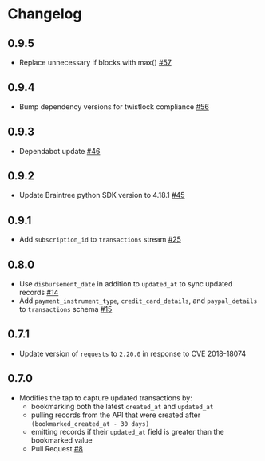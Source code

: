 # Changelog

## 0.9.5
  * Replace unnecessary if blocks with max() [#57](https://github.com/singer-io/tap-braintree/pull/57)

## 0.9.4
  * Bump dependency versions for twistlock compliance [#56](https://github.com/singer-io/tap-braintree/pull/56)

## 0.9.3
  * Dependabot update [#46](https://github.com/singer-io/tap-braintree/pull/46)

## 0.9.2
  * Update Braintree python SDK version to 4.18.1 [#45](https://github.com/singer-io/tap-braintree/pull/45)

## 0.9.1
  * Add `subscription_id` to `transactions` stream [#25](https://github.com/singer-io/tap-braintree/pull/25)

## 0.8.0
  * Use `disbursement_date` in addition to `updated_at` to sync updated records [#14](https://github.com/singer-io/tap-braintree/pull/14)
  * Add `payment_instrument_type`, `credit_card_details`, and `paypal_details` to `transactions` schema [#15](https://github.com/singer-io/tap-braintree/pull/15)

## 0.7.1
  * Update version of `requests` to `2.20.0` in response to CVE 2018-18074

## 0.7.0
  * Modifies the tap to capture updated transactions by:
      * bookmarking both the latest `created_at` and `updated_at`
      * pulling records from the API that were created after `(bookmarked_created_at - 30 days)`
      * emitting records if their `updated_at` field is greater than the bookmarked value
      * Pull Request [#8](https://github.com/singer-io/tap-braintree/pull/8)
